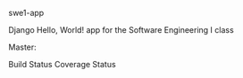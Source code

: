 swe1-app

Django Hello, World! app for the Software Engineering I class

Master:

Build Status Coverage Status
